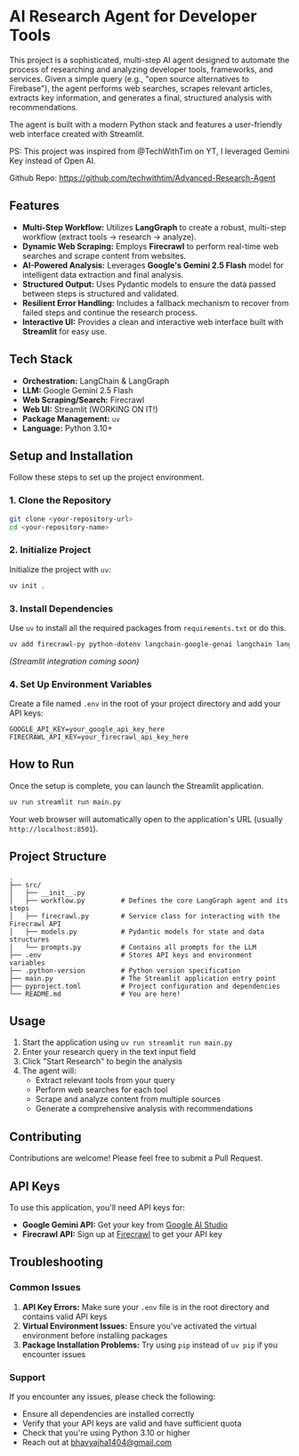 # AI Research Agent for Developer Tools

This project is a sophisticated, multi-step AI agent designed to automate the process of researching and analyzing developer tools, frameworks, and services. Given a simple query (e.g., "open source alternatives to Firebase"), the agent performs web searches, scrapes relevant articles, extracts key information, and generates a final, structured analysis with recommendations.

The agent is built with a modern Python stack and features a user-friendly web interface created with Streamlit.

PS: This project was inspired from @TechWithTim on YT, I leveraged Gemini Key instead of Open AI.

Github Repo: https://github.com/techwithtim/Advanced-Research-Agent
## Features

* **Multi-Step Workflow:** Utilizes **LangGraph** to create a robust, multi-step workflow (extract tools -> research -> analyze).
* **Dynamic Web Scraping:** Employs **Firecrawl** to perform real-time web searches and scrape content from websites.
* **AI-Powered Analysis:** Leverages **Google's Gemini 2.5 Flash** model for intelligent data extraction and final analysis.
* **Structured Output:** Uses Pydantic models to ensure the data passed between steps is structured and validated.
* **Resilient Error Handling:** Includes a fallback mechanism to recover from failed steps and continue the research process.
* **Interactive UI:** Provides a clean and interactive web interface built with **Streamlit** for easy use.

## Tech Stack

* **Orchestration:** LangChain & LangGraph
* **LLM:** Google Gemini 2.5 Flash
* **Web Scraping/Search:** Firecrawl
* **Web UI:** Streamlit (WORKING ON IT!)
* **Package Management:** `uv`
* **Language:** Python 3.10+

## Setup and Installation

Follow these steps to set up the project environment.

### 1. Clone the Repository

```bash
git clone <your-repository-url>
cd <your-repository-name>
```

### 2. Initialize Project

Initialize the project with `uv`:

```bash
uv init .
```

### 3. Install Dependencies

Use `uv` to install all the required packages from `requirements.txt` or do this.

```bash
uv add firecrawl-py python-dotenv langchain-google-genai langchain langgraph pydantic python-dotenv
```

*(Streamlit integration coming soon)*

### 4. Set Up Environment Variables

Create a file named `.env` in the root of your project directory and add your API keys:

```env
GOOGLE_API_KEY=your_google_api_key_here
FIRECRAWL_API_KEY=your_firecrawl_api_key_here
```

## How to Run

Once the setup is complete, you can launch the Streamlit application.

```bash
uv run streamlit run main.py
```

Your web browser will automatically open to the application's URL (usually `http://localhost:8501`).

## Project Structure

```
.
├── src/
│   ├── __init__.py
│   ├── workflow.py         # Defines the core LangGraph agent and its steps
│   ├── firecrawl.py        # Service class for interacting with the Firecrawl API
│   ├── models.py           # Pydantic models for state and data structures
│   └── prompts.py          # Contains all prompts for the LLM
├── .env                    # Stores API keys and environment variables
├── .python-version         # Python version specification
├── main.py                 # The Streamlit application entry point
├── pyproject.toml          # Project configuration and dependencies
└── README.md               # You are here!
```

## Usage

1. Start the application using `uv run streamlit run main.py`
2. Enter your research query in the text input field
3. Click "Start Research" to begin the analysis
4. The agent will:
   - Extract relevant tools from your query
   - Perform web searches for each tool
   - Scrape and analyze content from multiple sources
   - Generate a comprehensive analysis with recommendations

## Contributing

Contributions are welcome! Please feel free to submit a Pull Request.

## API Keys

To use this application, you'll need API keys for:
- **Google Gemini API:** Get your key from [Google AI Studio](https://makersuite.google.com/app/apikey)
- **Firecrawl API:** Sign up at [Firecrawl](https://firecrawl.dev) to get your API key

## Troubleshooting

### Common Issues

1. **API Key Errors:** Make sure your `.env` file is in the root directory and contains valid API keys
2. **Virtual Environment Issues:** Ensure you've activated the virtual environment before installing packages
3. **Package Installation Problems:** Try using `pip` instead of `uv pip` if you encounter issues

### Support

If you encounter any issues, please check the following:
- Ensure all dependencies are installed correctly
- Verify that your API keys are valid and have sufficient quota
- Check that you're using Python 3.10 or higher
- Reach out at bhavyajha1404@gmail.com